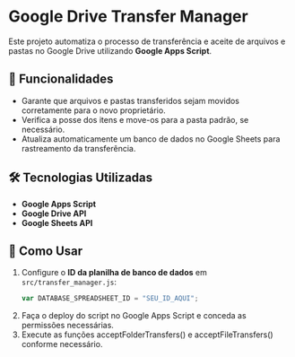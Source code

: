 # Google Drive Transfer Manager

Este projeto automatiza o processo de transferência e aceite de arquivos e pastas no Google Drive utilizando **Google Apps Script**.

## 📌 Funcionalidades
- Garante que arquivos e pastas transferidos sejam movidos corretamente para o novo proprietário.
- Verifica a posse dos itens e move-os para a pasta padrão, se necessário.
- Atualiza automaticamente um banco de dados no Google Sheets para rastreamento da transferência.

## 🛠️ Tecnologias Utilizadas
- **Google Apps Script**
- **Google Drive API**
- **Google Sheets API**

## 🚀 Como Usar
1. Configure o **ID da planilha de banco de dados** em `src/transfer_manager.js`:
   ```js
   var DATABASE_SPREADSHEET_ID = "SEU_ID_AQUI";
2. Faça o deploy do script no Google Apps Script e conceda as permissões necessárias.
3. Execute as funções acceptFolderTransfers() e acceptFileTransfers() conforme necessário.
